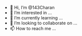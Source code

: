 - 👋 Hi, I’m @143Charan
- 👀 I’m interested in ...
- 🌱 I’m currently learning ...
- 💞️ I’m looking to collaborate on ...
- 📫 How to reach me ...

<!---
143Charan/143Charan is a ✨ special ✨ repository because its `README.md` (this file) appears on your GitHub profile.
You can click the Preview link to take a look at your changes.
--->
